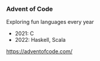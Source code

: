 ### Advent of Code

Exploring fun languages every year
- 2021: C
- 2022: Haskell, Scala

https://adventofcode.com/
